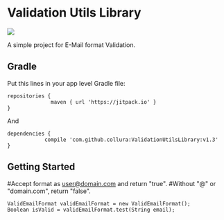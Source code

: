 
# Validation Utils Library

[![](https://jitpack.io/v/collura/ValidEmailFormat.svg)](https://jitpack.io/#collura/ValidEmailFormat) 

A simple project for E-Mail format Validation.

## Gradle

Put this lines in your app level Gradle file:

```
repositories {   
              maven { url 'https://jitpack.io' }
}
```

And

```
dependencies {
	        compile 'com.github.collura:ValidationUtilsLibrary:v1.3'
}
```

## Getting Started

#Accept format as user@domain.com and return "true".
#Without "@" or "domain.com", return "false".

```
ValidEmailFormat validEmailFormat = new ValidEmailFormat();
Boolean isValid = validEmailFormat.test(String email);
	
```



